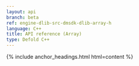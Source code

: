 ```yaml
---
layout: api
branch: beta
ref: engine-dlib-src-dmsdk-dlib-array-h
language: C++
title: API reference (Array)
type: Defold C++
---
```

{% include anchor_headings.html html=content %}